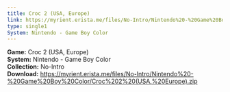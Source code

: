 ```yaml
---
title: Croc 2 (USA, Europe)
link: https://myrient.erista.me/files/No-Intro/Nintendo%20-%20Game%20Boy%20Color/Croc%202%20(USA,%20Europe).zip
type: single1
System: Nintendo - Game Boy Color
---
```

<b>Game:</b> Croc 2 (USA, Europe)<br>
<b>System:</b> Nintendo - Game Boy Color<br>
<b>Collection:</b> No-Intro<br>
<b>Download:</b> https://myrient.erista.me/files/No-Intro/Nintendo%20-%20Game%20Boy%20Color/Croc%202%20(USA,%20Europe).zip